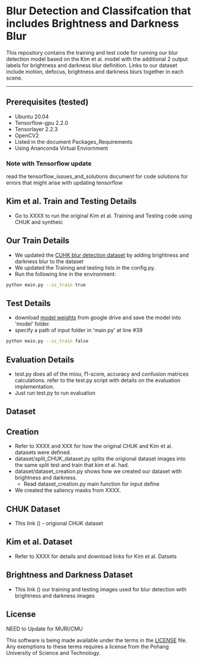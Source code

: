 # Blur Detection and Classifcation that includes Brightness and Darkness Blur

This repository contains the training and test code for running our blur detection model based on the Kim et al. model with the additional 2 output labels for brightness and darkness blur definition. 
Links to our dataset include motion, defocus, brightness and darkness blurs together in each scene.

--------------------------
## Prerequisites (tested)
- Ubuntu 20.04
- Tensorflow-gpu 2.2.0
- Tensorlayer 2.2.3
- OpenCV2
- Listed in the document Packages_Requirements
- Using Ananconda Virtual Enviornment

### Note with Tensorflow update
read the tensorflow_issues_and_solutions document for code solutions for errors that might arise with updating tensorflow

## Kim et al. Train and Testing Details
- Go to XXXX to run the original Kim et al. Training and Testing code using CHUK and syntheic 

## Our Train Details 
- We updated the [CUHK blur detection dataset](http://www.cse.cuhk.edu.hk/~leojia/projects/dblurdetect/dataset.html) by adding brightness and darkness blur to the dataset
- We updated the Training and testing lists in the config.py.
- Run the following line in the environment:
  
```bash
python main.py --is_train true
```

## Test Details
- download [model weights](https://drive.google.com/file/d/11FBVmAIfeHDHpOjLXewzpA2lgcOOqo2_/view?usp=sharing) from google drive and save the model into 'model' folder.
- specify a path of input folder in 'main.py' at line #39

```bash
python main.py --is_train false
```

## Evaluation Details
- test.py does all of the miou, f1-score, accuracy and confusion matrices calculations. refer to the test.py script with details on the evaluation implementation. 
- Just run test.py to run evaluation

## Dataset 

## Creation
- Refer to XXXX and XXX for how the original CHUK and Kim et al. datasets were defined.
- dataset/split_CHUK_dataset.py splits the origional dataset images into the same split test and train that kim et al. had.
- dataset/dataset_creation.py shows how we created our dataset with brightness and darkness. 
  * Read dataset_creation.py main function for input define
- We created the saliency masks from XXXX. 

## CHUK Dataset 
- This link () - origional CHUK dataset 

## Kim et al. Dataset
- Refer to XXXX for details and download links for Kim et al. Datsets

## Brightness and Darkness Dataset
- This link () our training and testing images used for blur detection with brightness and darkness images 

## License ##
NEED to Update for MURI/CMU

This software is being made available under the terms in the [LICENSE](LICENSE) file.
Any exemptions to these terms requires a license from the Pohang University of Science and Technology.

